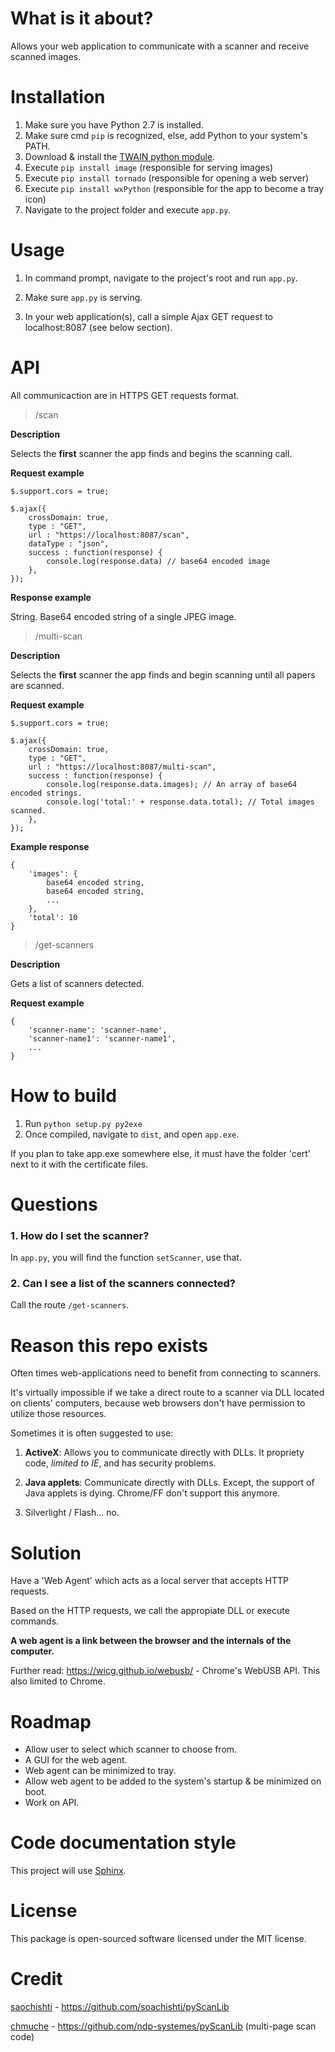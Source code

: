 # What is it about?

Allows your web application to communicate with a scanner and receive scanned images.

# Installation

1. Make sure you have Python 2.7 is installed.
2. Make sure cmd `pip` is recognized, else, add Python to your system's PATH.
3. Download & install the [TWAIN python module](https://pypi.python.org/pypi/twain#downloads).
4. Execute `pip install image` (responsible for serving images)
5. Execute `pip install tornado` (responsible for opening a web server) 
6. Execute `pip install wxPython` (responsible for the app to become a tray icon)
7. Navigate to the project folder and execute `app.py`.

# Usage

1. In command prompt, navigate to the project's root and run `app.py`.

2. Make sure `app.py` is serving.

2. In your web application(s), call a simple Ajax GET request to localhost:8087 (see below section).

# API

All communicaction are in HTTPS GET requests format.

> /scan

**Description**

Selects the **first** scanner the app finds and begins the scanning call.

**Request example**

    $.support.cors = true;

    $.ajax({
        crossDomain: true,
        type : "GET",
        url : "https://localhost:8087/scan",
        dataType : "json",
        success : function(response) {
            console.log(response.data) // base64 encoded image
        },
    });

**Response example**

String. Base64 encoded string of a single JPEG image.

> /multi-scan

**Description**

Selects the **first** scanner the app finds and begin scanning until all papers are scanned.

**Request example**

    $.support.cors = true;

    $.ajax({
        crossDomain: true,
        type : "GET",
        url : "https://localhost:8087/multi-scan",
        success : function(response) {
            console.log(response.data.images); // An array of base64 encoded strings.
            console.log('total:' + response.data.total); // Total images scanned.
        },
    });


**Example response**

    {
        'images': {
            base64 encoded string,
            base64 encoded string,
            ...
        },
        'total': 10
    }

> /get-scanners

**Description**

Gets a list of scanners detected.

**Request example**

    {
        'scanner-name': 'scanner-name',
        'scanner-name1': 'scanner-name1',
        ...
    }

# How to build

1. Run `python setup.py py2exe`
2. Once compiled, navigate to `dist`, and open `app.exe`.

If you plan to take app.exe somewhere else, it must have the folder 'cert' next to it 
with the certificate files.

# Questions

### 1. How do I set the scanner?

In `app.py`, you will find the function `setScanner`, use that.

### 2. Can I see a list of the scanners connected?

Call the route `/get-scanners`.

# Reason this repo exists

Often times web-applications need to benefit from connecting to scanners.

It's virtually impossible if we take a direct route to a scanner via DLL located on clients' computers,
because web browsers don't have permission to utilize those resources.

Sometimes it is often suggested to use:

1. **ActiveX**: Allows you to communicate directly with DLLs. It propriety code, *limited to IE*, and
has security problems.

2. **Java applets**: Communicate directly with DLLs. Except, the support of Java
applets is dying. Chrome/FF don't support this anymore.

3. Silverlight / Flash... no.

# Solution

Have a 'Web Agent' which acts as a local server that accepts HTTP requests.

Based on the HTTP requests, we call the appropiate DLL or execute commands.

**A web agent is a link between the browser and the internals of the computer.**

Further read: https://wicg.github.io/webusb/ - Chrome's WebUSB API. This also limited to Chrome.

# Roadmap

- Allow user to select which scanner to choose from.
- A GUI for the web agent.
- Web agent can be minimized to tray.
- Allow web agent to be added to the system's startup & be minimized on boot.
- Work on API.

# Code documentation style

This project will use [Sphinx](https://pythonhosted.org/an_example_pypi_project/sphinx.html).

# License

This package is open-sourced software licensed under the MIT license.

# Credit

[saochishti](https://github.com/soachishti) - https://github.com/soachishti/pyScanLib

[chmuche](https://github.com/chmuche) - https://github.com/ndp-systemes/pyScanLib (multi-page scan code)
